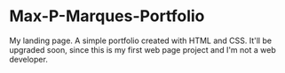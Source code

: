 # Max-P-Marques-Portfolio
My landing page. A simple portfolio created with HTML and CSS. It'll be upgraded soon, since this is my first web page project and I'm not a web developer.
